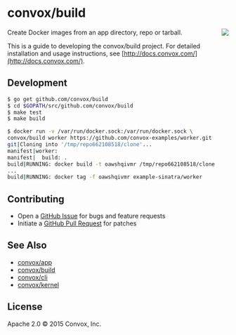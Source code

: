 # convox/build

<a href="https://travis-ci.org/convox/build">
  <img align="right" src="https://travis-ci.org/convox/build.svg?branch=master">
</a>

Create Docker images from an app directory, repo or tarball.

This is a guide to developing the convox/build project. For detailed
installation and usage instructions, see [http://docs.convox.com/](http://docs.convox.com/).

## Development

```bash
$ go get github.com/convox/build
$ cd $GOPATH/src/github.com/convox/build
$ make test
$ make build

$ docker run -v /var/run/docker.sock:/var/run/docker.sock \
convox/build worker https://github.com/convox-examples/worker.git
git|Cloning into '/tmp/repo662108518/clone'...
manifest|worker:
manifest|  build: .
build|RUNNING: docker build -t oawshqivmr /tmp/repo662108518/clone
...
build|RUNNING: docker tag -f oawshqivmr example-sinatra/worker
```

## Contributing

* Open a [GitHub Issue](https://github.com/convox/kernel/issues/new) for bugs and feature requests
* Initiate a [GitHub Pull Request](https://help.github.com/articles/using-pull-requests/) for patches

## See Also

* [convox/app](https://github.com/convox/app)
* [convox/build](https://github.com/convox/build)
* [convox/cli](https://github.com/convox/cli)
* [convox/kernel](https://github.com/convox/kernel)

## License

Apache 2.0 &copy; 2015 Convox, Inc.
